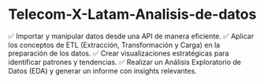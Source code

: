 # Telecom-X-Latam-Analisis-de-datos
✅ Importar y manipular datos desde una API de manera eficiente. ✅ Aplicar los conceptos de ETL (Extracción, Transformación y Carga) en la preparación de los datos. ✅ Crear visualizaciones estratégicas para identificar patrones y tendencias. ✅ Realizar un Análisis Exploratorio de Datos (EDA) y generar un informe con insights relevantes.
